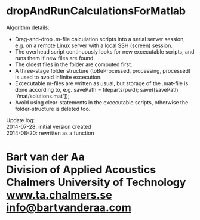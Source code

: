 dropAndRunCalculationsForMatlab
===============================

Algorithm details:
- Drag-and-drop .m-file calculation scripts into a serial server session, e.g. on a remote Linux server with a local SSH (screen) session.
- The overhead script continuously looks for new excecutable scripts, and runs them if new files are found.
- The oldest files in the folder are computed first.
- A three-stage folder structure (toBeProcessed, processing, processed) is used to avoid infinite excecution.
- Excecutable m-files are written as usual, but storage of the .mat-file is done according to, e.g. savePath = fileparts(pwd); save([savePath '/mat/solutions.mat']);
- Avoid using clear-statements in the excecutable scripts, otherwise the folder-structure is deleted too.

Update log:<br>
2014-07-28: initial version created<br>
2014-08-20: rewritten as a function<br>

Bart van der Aa<br>
Division of Applied Acoustics<br>
Chalmers University of Technology<br>
www.ta.chalmers.se<br>
info@bartvanderaa.com<br>
===============================
